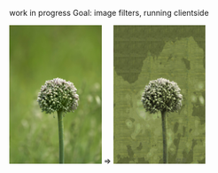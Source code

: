 work in progress
Goal: image filters, running clientside

<img src="source.jpg" height="250"></img>
=>
<img src="destination.jpg" height="250"></img>